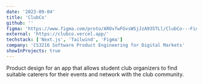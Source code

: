 ```yaml
---
date: '2023-09-04'
title: 'ClubCo'
github: ''
figma: 'https://www.figma.com/proto/AROvfwFGvsWSjJzA935TLl/ClubCo---Final?page-id=0%3A1&type=design&node-id=1-593&viewport=582%2C120%2C1.26&t=YM9uesPyE4ccS6dI-1&scaling=scale-down&starting-point-node-id=1%3A593&show-proto-sidebar=1&mode=design'
external: 'https://clubco.vercel.app/'
techstack: ['Next.js', 'Tailwind', 'Figma']
company: 'CS3216 Software Product Engineering for Digital Markets'
showInProjects: true
---
```


Product design for an app that allows student club organizers to find suitable caterers for their events and network with the club community.
